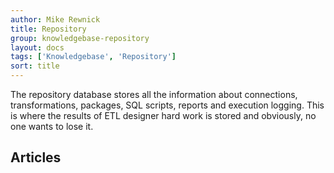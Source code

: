 ```yaml
---
author: Mike Rewnick
title: Repository
group: knowledgebase-repository
layout: docs
tags: ['Knowledgebase', 'Repository']
sort: title
---
```


The repository database stores all the information about connections, transformations, packages, SQL scripts, reports and execution logging. This is where the results of ETL designer hard work is stored and obviously, no one wants to lose it.

## Articles
